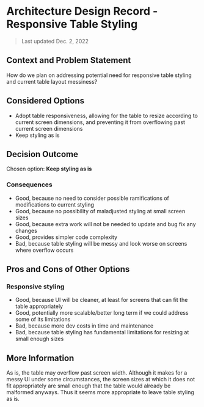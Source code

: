 # Architecture Design Record - Responsive Table Styling

> Last updated Dec. 2, 2022

## Context and Problem Statement

How do we plan on addressing potential need for responsive table styling and current table layout messiness?

## Considered Options

* Adopt table responsiveness, allowing for the table to resize according to current screen dimensions, and preventing it from overflowing past current screen dimensions
* Keep styling as is

## Decision Outcome

Chosen option: **Keep styling as is**

### Consequences

* Good, because no need to consider possible ramifications of modifications to current styling
* Good, because no possibility of maladjusted styling at small screen sizes
* Good, because extra work will not be needed to update and bug fix any changes
* Good, provides simpler code complexity
* Bad, because table styling will be messy and look worse on screens where overflow occurs

## Pros and Cons of Other Options

### Responsive styling

* Good, because UI will be cleaner, at least for screens that can fit the table appropriately
* Good, potentially more scalable/better long term if we could address some of its limitations
* Bad, because more dev costs in time and maintenance
* Bad, because table styling has fundamental limitations for resizing at small enough sizes


## More Information

As is, the table may overflow past screen width.  Although it makes for a messy UI under some circumstances, the screen sizes at which it does not fit appropriately are small enough that the table would already be malformed anyways.  Thus it seems more appropriate to leave table styling as is.
